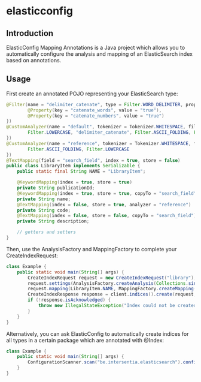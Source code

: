 # elasticconfig
## Introduction
ElasticConfig Mapping Annotations is a Java project which allows you to automatically configure the analysis and mapping of an ElasticSearch index based on annotations.

## Usage
First create an annotated POJO representing your ElasticSearch type:
```java
@Filter(name = "delimiter_catenate", type = Filter.WORD_DELIMITER, properties = {
		@Property(key = "catenate_words", value = "true"),
		@Property(key = "catenate_numbers", value = "true")
})
@CustomAnalyzer(name = "default", tokenizer = Tokenizer.WHITESPACE, filters = {
		Filter.LOWERCASE, "delimiter_catenate", Filter.ASCII_FOLDING, Filter.PORTER_STEM
})
@CustomAnalyzer(name = "reference", tokenizer = Tokenizer.WHITESPACE, filters = {
		Filter.ASCII_FOLDING, Filter.LOWERCASE
})
@TextMapping(field = "search_field", index = true, store = false)
public class LibraryItem implements Serializable {
    public static final String NAME = "LibraryItem";

    @KeywordMapping(index = true, store = true)
    private String publicationId;
    @KeywordMapping(index = true, store = true, copyTo = "search_field")
    private String name;
    @TextMapping(index = false, store = true, analyzer = "reference")
    private String code;
    @TextMapping(index = false, store = false, copyTo = "search_field")
    private String description;

    // getters and setters
}
```

Then, use the AnalysisFactory and MappingFactory to complete your CreateIndexRequest:
```java
class Example {
    public static void main(String[] args) {
        CreateIndexRequest request = new CreateIndexRequest("library");
        request.settings(AnalysisFactory.createAnalysis(Collections.singletonList(LibraryItem.class)));
        request.mapping(LibraryItem.NAME, MappingFactory.createMapping(Collections.singletonList(LibraryItem.class), true));
		CreateIndexResponse response = client.indices().create(request, RequestOptions.DEFAULT);
		if (!response.isAcknowledged) {
			throw new IllegalStateException("Index could not be created");
		}
    }
}
```

Alternatively, you can ask ElasticConfig to automatically create indices for all types in a certain package which are annotated with @Index:
```java
class Example {
    public static void main(String[] args) {
        ConfigurationScanner.scan("be.intersentia.elasticsearch").configure();
    }
}
```